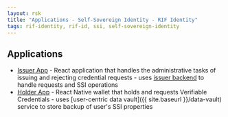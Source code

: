 ```yaml
---
layout: rsk
title: "Applications - Self-Sovereign Identity - RIF Identity"
tags: rif-identity, rif-id, ssi, self-sovereign-identity
---
```


## Applications

- [Issuer App](issuer-app) - React application that handles the administrative tasks of issuing and rejecting credential requests - uses [issuer backend](../services) to handle requests and SSI operations
- [Holder App](holder-app) - React Native wallet that holds and requests Verifiable Credentials - uses [user-centric data vault]({{ site.baseurl }}/data-vault) service to store backup of user's SSI properties
